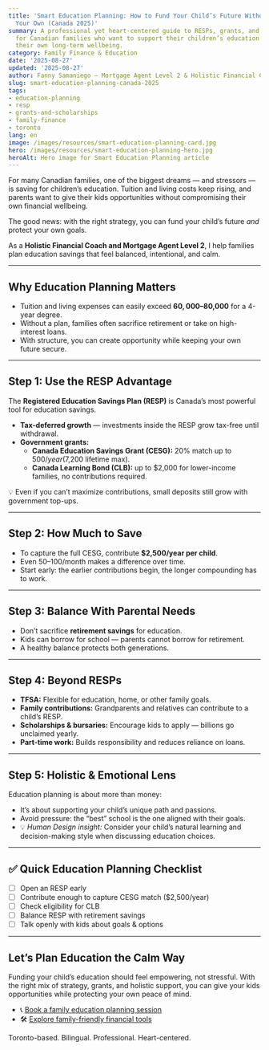 ```yaml
---
title: 'Smart Education Planning: How to Fund Your Child’s Future Without Sacrificing
  Your Own (Canada 2025)'
summary: A professional yet heart-centered guide to RESPs, grants, and balanced strategies
  for Canadian families who want to support their children’s education while protecting
  their own long-term wellbeing.
category: Family Finance & Education
date: '2025-08-27'
updated: '2025-08-27'
author: Fanny Samaniego — Mortgage Agent Level 2 & Holistic Financial Coach
slug: smart-education-planning-canada-2025
tags:
- education-planning
- resp
- grants-and-scholarships
- family-finance
- toronto
lang: en
image: /images/resources/smart-education-planning-card.jpg
hero: /images/resources/smart-education-planning-hero.jpg
heroAlt: Hero image for Smart Education Planning article
---
```




For many Canadian families, one of the biggest dreams — and stressors — is saving for children’s education. Tuition and living costs keep rising, and parents want to give their kids opportunities without compromising their own financial wellbeing.  

The good news: with the right strategy, you can fund your child’s future *and* protect your own goals.  

As a **Holistic Financial Coach and Mortgage Agent Level 2**, I help families plan education savings that feel balanced, intentional, and calm.  

---

## Why Education Planning Matters

- Tuition and living expenses can easily exceed **$60,000–$80,000** for a 4-year degree.  
- Without a plan, families often sacrifice retirement or take on high-interest loans.  
- With structure, you can create opportunity while keeping your own future secure.  

---

## Step 1: Use the RESP Advantage

The **Registered Education Savings Plan (RESP)** is Canada’s most powerful tool for education savings.  

- **Tax-deferred growth** — investments inside the RESP grow tax-free until withdrawal.  
- **Government grants:**  
  - **Canada Education Savings Grant (CESG):** 20% match up to $500/year ($7,200 lifetime max).  
  - **Canada Learning Bond (CLB):** up to $2,000 for lower-income families, no contributions required.  

💡 Even if you can’t maximize contributions, small deposits still grow with government top-ups.  

---

## Step 2: How Much to Save

- To capture the full CESG, contribute **$2,500/year per child**.  
- Even $50–$100/month makes a difference over time.  
- Start early: the earlier contributions begin, the longer compounding has to work.  

---

## Step 3: Balance With Parental Needs

- Don’t sacrifice **retirement savings** for education.  
- Kids can borrow for school — parents cannot borrow for retirement.  
- A healthy balance protects both generations.  

---

## Step 4: Beyond RESPs

- **TFSA:** Flexible for education, home, or other family goals.  
- **Family contributions:** Grandparents and relatives can contribute to a child’s RESP.  
- **Scholarships & bursaries:** Encourage kids to apply — billions go unclaimed yearly.  
- **Part-time work:** Builds responsibility and reduces reliance on loans.  

---

## Step 5: Holistic & Emotional Lens

Education planning is about more than money:  

- It’s about supporting your child’s unique path and passions.  
- Avoid pressure: the “best” school is the one aligned with their goals.  
- 💡 *Human Design insight:* Consider your child’s natural learning and decision-making style when discussing education choices.  

---

## ✅ Quick Education Planning Checklist

- [ ] Open an RESP early  
- [ ] Contribute enough to capture CESG match ($2,500/year)  
- [ ] Check eligibility for CLB  
- [ ] Balance RESP with retirement savings  
- [ ] Talk openly with kids about goals & options  

---

## Let’s Plan Education the Calm Way

Funding your child’s education should feel empowering, not stressful. With the right mix of strategy, grants, and holistic support, you can give your kids opportunities while protecting your own peace of mind.  

- 📞 [Book a family education planning session](/en/contact)  
- 🛠 [Explore family-friendly financial tools](/en/tools)  

Toronto-based. Bilingual. Professional. Heart-centered.

